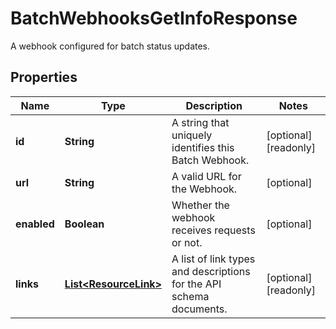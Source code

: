 

# BatchWebhooksGetInfoResponse

A webhook configured for batch status updates.

## Properties

| Name | Type | Description | Notes |
|------------ | ------------- | ------------- | -------------|
|**id** | **String** | A string that uniquely identifies this Batch Webhook. |  [optional] [readonly] |
|**url** | **String** | A valid URL for the Webhook. |  [optional] |
|**enabled** | **Boolean** | Whether the webhook receives requests or not. |  [optional] |
|**links** | [**List&lt;ResourceLink&gt;**](ResourceLink.md) | A list of link types and descriptions for the API schema documents. |  [optional] [readonly] |



